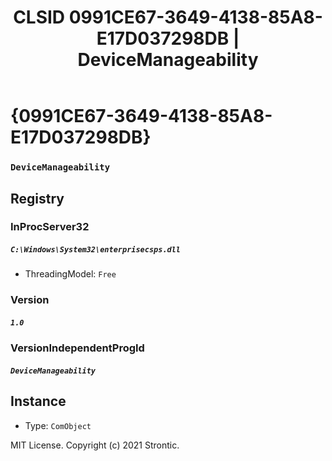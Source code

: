 ﻿---
title: "CLSID 0991CE67-3649-4138-85A8-E17D037298DB | DeviceManageability"
excerpt: What is COM-Object CLSID 0991CE67-3649-4138-85A8-E17D037298DB?
---

# {0991CE67-3649-4138-85A8-E17D037298DB}

### `DeviceManageability`

## Registry


### InProcServer32

##### `C:\Windows\System32\enterprisecsps.dll`
* ThreadingModel: `Free`

### Version

##### `1.0`

### VersionIndependentProgId

##### `DeviceManageability`

## Instance

* Type: `ComObject`

MIT License. Copyright (c) 2021 Strontic.


